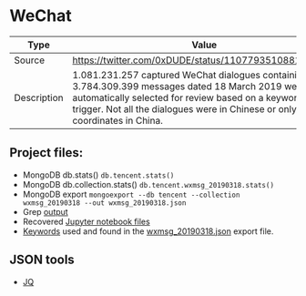 # WeChat



Type  | Value
----------- | -------------
Source | https://twitter.com/0xDUDE/status/1107793510881742848
Description | 1.081.231.257 captured WeChat dialogues containing 3.784.309.399 messages dated 18 March 2019 were automatically selected for review based on a keyword trigger. Not all the dialogues were in Chinese or only had GPS coordinates in China.

## Project files:
 * MongoDB db.stats() `db.tencent.stats()`
 * MongoDB db.collection.stats() `db.tencent.wxmsg_20190318.stats()` 
 * MongoDB export `mongoexport --db tencent --collection wxmsg_20190318 --out wxmsg_20190318.json`
 * Grep [output](https://drive.google.com/open?id=19ce7MhhDqmOkwIP9cI0nijbNpA_ojzzK)
 * Recovered [Jupyter notebook files]()
 * [Keywords](https://github.com/GDI-foundation/WeChat/blob/master/keywords.txt) used and found in the [wxmsg_20190318.json]() export file. 

## JSON tools
 * [JQ](https://stedolan.github.io/jq/)
 
